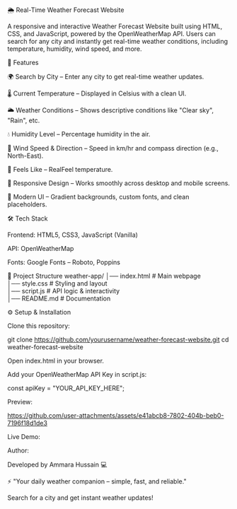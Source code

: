 🌦️ Real-Time Weather Forecast Website

A responsive and interactive Weather Forecast Website built using HTML, CSS, and JavaScript, powered by the OpenWeatherMap API.
Users can search for any city and instantly get real-time weather conditions, including temperature, humidity, wind speed, and more.

🚀 Features

🌍 Search by City – Enter any city to get real-time weather updates.

🌡️ Current Temperature – Displayed in Celsius with a clean UI.

🌥️ Weather Conditions – Shows descriptive conditions like "Clear sky", "Rain", etc.

💧 Humidity Level – Percentage humidity in the air.

💨 Wind Speed & Direction – Speed in km/hr and compass direction (e.g., North-East).

🤗 Feels Like – RealFeel temperature.

📱 Responsive Design – Works smoothly across desktop and mobile screens.

🎨 Modern UI – Gradient backgrounds, custom fonts, and clean placeholders.

🛠️ Tech Stack

Frontend: HTML5, CSS3, JavaScript (Vanilla)

API: OpenWeatherMap

Fonts: Google Fonts – Roboto, Poppins

📂 Project Structure
weather-app/
│── index.html       # Main webpage  
│── style.css        # Styling and layout  
│── script.js        # API logic & interactivity  
│── README.md        # Documentation  

⚙️ Setup & Installation

Clone this repository:

git clone https://github.com/yourusername/weather-forecast-website.git
cd weather-forecast-website


Open index.html in your browser.

Add your OpenWeatherMap API Key in script.js:

const apiKey = "YOUR_API_KEY_HERE";

Preview:







https://github.com/user-attachments/assets/e41abcb8-7802-404b-beb0-7196f18d1de3

Live Demo:

Author:

Developed by Ammara Hussain 💻

⚡ "Your daily weather companion – simple, fast, and reliable."


Search for a city and get instant weather updates!
